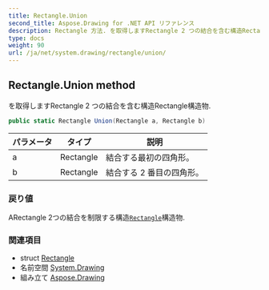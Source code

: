 ```yaml
---
title: Rectangle.Union
second_title: Aspose.Drawing for .NET API リファレンス
description: Rectangle 方法. を取得しますRectangle 2 つの結合を含む構造Rectangle構造物.
type: docs
weight: 90
url: /ja/net/system.drawing/rectangle/union/
---
```

## Rectangle.Union method

を取得しますRectangle 2 つの結合を含む構造Rectangle構造物.

```csharp
public static Rectangle Union(Rectangle a, Rectangle b)
```

| パラメータ | タイプ | 説明 |
| --- | --- | --- |
| a | Rectangle | 結合する最初の四角形。 |
| b | Rectangle | 結合する 2 番目の四角形。 |

### 戻り値

ARectangle 2つの結合を制限する構造[`Rectangle`](../)構造物.

### 関連項目

* struct [Rectangle](../)
* 名前空間 [System.Drawing](../../rectangle/)
* 組み立て [Aspose.Drawing](../../../)


